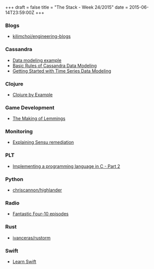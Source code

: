 +++
draft = false
title = "The Stack - Week 24/2015"
date = 2015-06-14T23:59:00Z
+++



### Blogs

 - [kilimchoi/engineering-blogs][Kilimchoiengineeringblogs]

[Kilimchoiengineeringblogs]: https://github.com/kilimchoi/engineering-blogs



### Cassandra

 - [Data modeling example][Datamodelingexampledatastaxcql31xdocumentation]
 - [Basic Rules of Cassandra Data Modeling][Basicrulesofcassandradatamodelingdatastax]
 - [Getting Started with Time Series Data Modeling][Gettingstartedwithtimeseriesdatamodelingplanetcassandra]

[Datamodelingexampledatastaxcql31xdocumentation]: http://docs.datastax.com/en/cql/3.1/cql/ddl/ddl_intro_c.html
[Basicrulesofcassandradatamodelingdatastax]: http://www.datastax.com/dev/blog/basic-rules-of-cassandra-data-modeling
[Gettingstartedwithtimeseriesdatamodelingplanetcassandra]: http://planetcassandra.org/getting-started-with-time-series-data-modeling/



### Clojure

 - [Clojure by Example][Clojurebyexample]

[Clojurebyexample]: http://kimh.github.io/clojure-by-example/#symbol



### Game Development

 - [The Making of Lemmings][Themakingoflemmingsreadonlymemory]

[Themakingoflemmingsreadonlymemory]: http://readonlymemory.vg/the-making-of-lemmings/



### Monitoring

 - [Explaining Sensu remediation][Explainingsensuremediationthesoftjaguar]

[Explainingsensuremediationthesoftjaguar]: http://thesoftjaguar.com/posts/2015/06/14/sensu-remediation/



### PLT

 - [Implementing a programming language in C - Part 2][Implementingaprogramminglanguageincpart2]

[Implementingaprogramminglanguageincpart2]: http://www.vnev.me/implementing-a-programming-language-in-c-part-2/



### Python

 - [chriscannon/highlander][Chriscannonhighlander]

[Chriscannonhighlander]: https://github.com/chriscannon/highlander



### Radio

 - [Fantastic Four-10 episodes][Fantasticfour10episodesfreedownloadstreaminginternetarchive]

[Fantasticfour10episodesfreedownloadstreaminginternetarchive]: https://archive.org/details/FantasticFour-10Episodes



### Rust

 - [ivanceras/rustorm][Ivancerasrustorm]

[Ivancerasrustorm]: https://github.com/ivanceras/rustorm



### Swift

 - [Learn Swift][Learnswift]

[Learnswift]: http://books.aidanf.net/learn-swift



